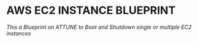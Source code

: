 # AWS EC2 INSTANCE BLUEPRINT
*This a Blueprint on ATTUNE to Boot and Shutdown single or multiple EC2 instances*

<!-- git push --set-upstream StartEC2 master -->

<!-- git push --set-upstream "https://github.com/ogie15/AWS-EC2-INSTANCE-BLUEPRINT" master -->

<!-- git pull --set-upstream "https://github.com/ogie15/AWS-EC2-INSTANCE-BLUEPRINT" master -->

<!-- i-0886cdf673b05587d working vm -->
